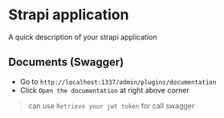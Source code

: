 # Strapi application

A quick description of your strapi application

## Documents (Swagger)

- Go to `http://localhost:1337/admin/plugins/documentation`
- Click `Open the documentation` at right above corner

> can use `Retrieve your jwt token` for call swagger
